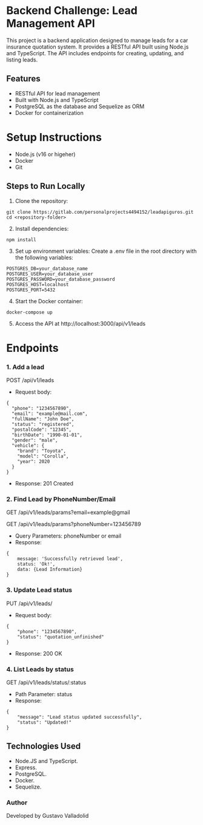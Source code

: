 # Backend Challenge: Lead Management API
This project is a backend application designed to manage leads for a car insurance quotation system. It provides a RESTful API built using Node.js and TypeScript. The API includes endpoints for creating, updating, and listing leads.

## Features
- RESTful API for lead management
- Built with Node.js and TypeScript
- PostgreSQL as the database and Sequelize as ORM
- Docker for containerization

# Setup Instructions
- Node.js (v16 or higeher)
- Docker
- Git
## Steps to Run Locally

1. Clone the repository:
```
git clone https://gitlab.com/personalprojects4494152/leadapiguros.git
cd <repository-folder>
```
2. Install dependencies:
```
npm install
```
3. Set up environment variables:
Create a .env file in the root directory with the following variables:
```
POSTGRES_DB=your_database_name
POSTGRES_USER=your_database_user
POSTGRES_PASSWORD=your_database_password
POSTGRES_HOST=localhost
POSTGRES_PORT=5432
```
4. Start the Docker container:
```
docker-compose up
```
5. Access the API at http://localhost:3000/api/v1/leads

# Endpoints
### 1. Add a lead
POST /api/v1/leads
- Request body:
```
{
  "phone": "1234567890",
  "email": "example@mail.com",
  "fullName": "John Doe",
  "status": "registered",
  "postalCode": "12345",
  "birthDate": "1990-01-01",
  "gender": "male",
  "vehicle": {
    "brand": "Toyota",
    "model": "Corolla",
    "year": 2020
  }
}
```
- Response: 201 Created
### 2. Find Lead by PhoneNumber/Email
GET /api/v1/leads/params?email=example@gmail

GET /api/v1/leads/params?phoneNumber=123456789

- Query Parameters: phoneNumber or email
- Response: 
```
{
    message: 'Successfully retrieved lead',
    status: 'Ok!',
    data: {Lead Information}
}
```

### 3. Update Lead status
PUT /api/v1/leads/
- Request body:
```
{
    "phone": "1234567890",
    "status": "quotation_unfinished"
}
```
- Response: 200 OK

### 4. List Leads by status
GET /api/v1/leads/status/:status
- Path Parameter: status
- Response: 
```
{
    "message": "Lead status updated successfully",
    "status": "Updated!"
}
```

## Technologies Used
- Node.JS and TypeScript.
- Express.
- PostgreSQL.
- Docker.
- Sequelize.

### Author
Developed by Gustavo Valladolid
